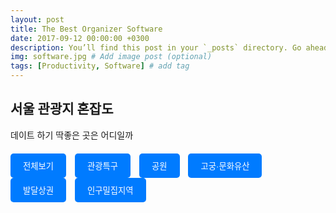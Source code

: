 ```yaml
---
layout: post
title: The Best Organizer Software
date: 2017-09-12 00:00:00 +0300
description: You’ll find this post in your `_posts` directory. Go ahead and edit it and re-build the site to see your changes. # Add post description (optional)
img: software.jpg # Add image post (optional)
tags: [Productivity, Software] # add tag
---
```


## 서울 관광지 혼잡도

데이트 하기 딱좋은 곳은 어디일까

<!-- HTML과 JavaScript 코드 시작 -->
<div class="button-container">
    <button class="button" onclick="getData('전체보기')">전체보기</button>
    <button class="button" onclick="getData('관광특구')">관광특구</button>
    <button class="button" onclick="getData('공원')">공원</button>
    <button class="button" onclick="getData('고궁·문화유산')">고궁·문화유산</button>
    <button class="button" onclick="getData('발달상권')">발달상권</button>
    <button class="button" onclick="getData('인구밀집지역')">인구밀집지역</button>
</div>

<div id="cardContainer" class="card-container">
    <!-- 카드들이 여기에 들어갑니다 -->
</div>

<style>
    .card-container {
        display: flex;
        flex-wrap: wrap;
        gap: 20px;
    }
    .card {
        width: 250px;
        border-radius: 10px;
        overflow: hidden;
        box-shadow: 0 2px 10px rgba(0, 0, 0, 0.2);
        background: #fff;
    }
    .card img {
        width: 100%;
        height: 150px;
        object-fit: cover;
    }
    .card-info {
        padding: 15px;
    }
    .card-title {
        font-size: 16px;
        font-weight: bold;
        margin: 5px 0;
    }
    .status-label {
        display: inline-block;
        padding: 5px 10px;
        border-radius: 20px;
        color: #fff;
        text-align: center;
        margin-top: 10px;
    }
    .busy { background: #DD1F3D; }
    .moderate { background: #FF8040; }
    .calm { background: #FFB100; }
    .button-container {
        margin-top: 20px;
        margin-bottom: 30px;
    }
    .button {
        padding: 10px 20px;
        border-radius: 5px;
        background-color: #007bff;
        color: #fff;
        cursor: pointer;
        margin-right: 10px;
        border: none;
        outline: none;
        transition: background-color 0.3s;
    }
    .button:hover {
        background-color: #0056b3;
    }
</style>

<script>
    <script>
        function getData(category) {
            var xhr = new XMLHttpRequest();
            xhr.open("GET", "https://data.seoul.go.kr/SeoulRtd/getCategoryList?page=115&category=" + encodeURIComponent(category) + "&count=115&sort=true", true);
            xhr.onload = function () {
                if (xhr.status >= 200 && xhr.status < 300) {
                    var data = JSON.parse(xhr.responseText);
                    var cardContainer = document.getElementById('cardContainer');
                    cardContainer.innerHTML = ''; // 이전 카드를 모두 지웁니다.
                    data.row.forEach(function(item) {
                        var card = document.createElement('div');
                        card.className = 'card';
                        
                        var img = document.createElement('img');
                    
                        img.src = 'https://cdn.ekw.co.kr/news/photo/202008/10197_10652_4054.jpg';
                        img.alt = item.area_nm; // 접근성을 위한 alt 텍스트
                        var cardInfo = document.createElement('div');
                        cardInfo.className = 'card-info';
                        var title = document.createElement('div');
                        title.className = 'card-title';
                        title.textContent = item.area_nm;
                        var statusLabel = document.createElement('div');
                        statusLabel.className = 'status-label';
                        statusLabel.style.backgroundColor = item.congestion_color;
                        statusLabel.textContent = item.area_congest_lvl;
                        cardInfo.appendChild(title);
                        cardInfo.appendChild(statusLabel);
                        card.appendChild(img); // 이미지 추가
                        card.appendChild(cardInfo);
                        cardContainer.appendChild(card);
                    });
                } else {
                    console.error('The request failed!');
                }
            };
            xhr.send();
        }
    </script>
</script>
<!-- HTML과 JavaScript 코드 끝 -->
